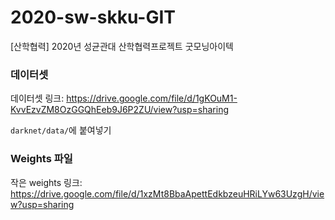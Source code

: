 # 2020-sw-skku-GIT
[산학협력] 2020년 성균관대 산학협력프로젝트 굿모닝아이텍 


### 데이터셋
데이터셋 링크: https://drive.google.com/file/d/1gKOuM1-KvvEzvZM8OzGGQhEeb9J6P2ZU/view?usp=sharing

`darknet/data/`에 붙여넣기

### Weights 파일

작은 weights 링크: https://drive.google.com/file/d/1xzMt8BbaApettEdkbzeuHRiLYw63UzgH/view?usp=sharing
